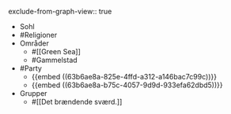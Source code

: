 exclude-from-graph-view:: true

- Sohl
- #Religioner
- Områder
	- #[[Green Sea]]
	- #Gammelstad
- #Party
	- {{embed ((63b6ae8a-825e-4ffd-a312-a146bac7c99c))}}
	- {{embed ((63b6ae8a-b75c-4057-9d9d-933efa62dbd5))}}
- Grupper
	- #[[Det brændende sværd.]]
